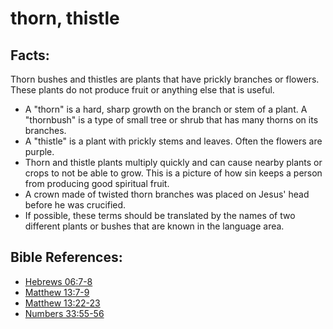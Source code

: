 # thorn, thistle #

## Facts: ##

Thorn bushes and thistles are plants that have prickly branches or flowers. These plants do not produce fruit or anything else that is useful.

* A "thorn" is a hard, sharp growth on the branch or stem of a plant. A "thornbush" is a type of small tree or shrub that has many thorns on its branches.
* A "thistle" is a plant with prickly stems and leaves. Often the flowers are purple.
* Thorn and thistle plants multiply quickly and can cause nearby plants or crops to not be able to grow. This is a picture of how sin keeps a person from producing good spiritual fruit. 
* A crown made of twisted thorn branches was placed on Jesus' head before he was crucified. 
* If possible, these terms should be translated by the names of two different plants or bushes that are known in the language area.



## Bible References: ##

* [Hebrews 06:7-8](en/tn/heb/help/06/07)
* [Matthew 13:7-9](en/tn/mat/help/13/07)
* [Matthew 13:22-23](en/tn/mat/help/13/22)
* [Numbers 33:55-56](en/tn/num/help/33/55)
